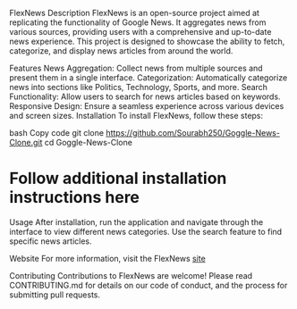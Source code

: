 FlexNews
Description
FlexNews is an open-source project aimed at replicating the functionality of Google News. It aggregates news from various sources, providing users with a comprehensive and up-to-date news experience. This project is designed to showcase the ability to fetch, categorize, and display news articles from around the world.

Features
News Aggregation: Collect news from multiple sources and present them in a single interface.
Categorization: Automatically categorize news into sections like Politics, Technology, Sports, and more.
Search Functionality: Allow users to search for news articles based on keywords.
Responsive Design: Ensure a seamless experience across various devices and screen sizes.
Installation
To install FlexNews, follow these steps:

bash
Copy code
git clone https://github.com/Sourabh250/Goggle-News-Clone.git
cd Goggle-News-Clone
# Follow additional installation instructions here
Usage
After installation, run the application and navigate through the interface to view different news categories. Use the search feature to find specific news articles.

Website
For more information, visit the FlexNews [site](https://flex-news.netlify.app/)

Contributing
Contributions to FlexNews are welcome! Please read CONTRIBUTING.md for details on our code of conduct, and the process for submitting pull requests.
